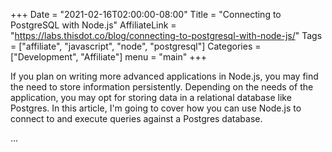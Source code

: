 +++
Date = "2021-02-16T02:00:00-08:00"
Title = "Connecting to PostgreSQL with Node.js"
AffiliateLink = "https://labs.thisdot.co/blog/connecting-to-postgresql-with-node-js/"
Tags = ["affiliate", "javascript", "node", "postgresql"]
Categories = ["Development", "Affiliate"]
menu = "main"
+++

If you plan on writing more advanced applications in Node.js, you may find the
need to store information persistently. Depending on the needs of the
application, you may opt for storing data in a relational database like
Postgres. In this article, I'm going to cover how you can use Node.js to connect
to and execute queries against a Postgres database.

<!--more-->

...
